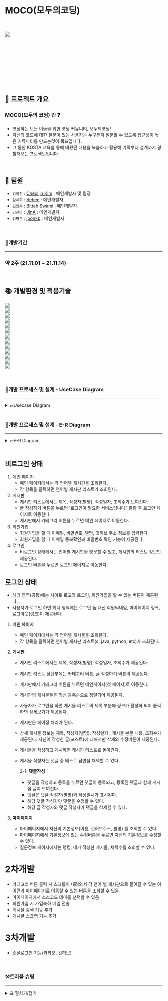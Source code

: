 # MOCO(모두의코딩)
<br>
<p align="center"><img src="https://user-images.githubusercontent.com/57327375/141688079-995a0c2f-1713-46bc-9f58-86900a9d1957.png" align="left"></p> <br>


<br>
<br>
<br>
<br>
<br>
<br>
<br>
<br>
<br>

## 🚀 프로젝트 개요
### MOCO(모두의 코딩) 란 ❓
- 코딩하는 모든 이들을 위한 코딩 커뮤니티, 모두의코딩!
- 자신의 코드에 대한 질문이 있는 사용자는 누구든지 질문할 수 있도록 접근성이 높은 커뮤니티를 만드는것이 목표입니다.
- 그 동안 KOSTA 교육을 통해 배웠던 내용을 복습하고 활용해 기획부터 설계까지 경험해보는 프로젝트입니다.

<br>

## :busts_in_silhouette: 팀원
-   `김철진` : [Cheoljin Kim](https://github.com/cheoljin408) : 메인개발자 및 팀장<br>
-   `임세희` : [Sehee](https://github.com/Liiims) : 메인개발자
-   `김민주` : [Bittah Swami](https://github.com/6democratickim9) : 메인개발자
-   `김진아` : [JinA](https://github.com/JinA-Kim-hub) : 메인개발자
-   `김병준` : [joonkb](https://github.com/Joonkb) : 메인개발자


<br>


### 📆개발기간

---

### 약 2주 (21.11.01 ~ 21.11.14)

<br>




## 📚 개발환경 및 적용기술 
<img src="https://img.shields.io/badge/java-v1.8-007396?logo=java"><br>
<img src="https://img.shields.io/badge/Apache Tomcat-v8.5-F8DC75?logo=Apache Tomcat"><br>
<img src="https://img.shields.io/badge/javascript-ES6+-F7DF1E?logo=javascript"><br>
<img src="https://img.shields.io/badge/git-v2.32.2-F05032?logo=git"><br>
<img src="https://img.shields.io/badge/Oracle-v11-F80000?logo=Oracle"><br>
<img src="https://img.shields.io/badge/HTML5-v5-E34F26?logo=HTML5"><br>
<img src="https://img.shields.io/badge/CSS3-v3-1572B6?logo=CSS3"><br>
<img src="https://img.shields.io/badge/Bootstrap-v4-7952B3?logo=Bootstrap"><br>
<img src="https://img.shields.io/badge/Eclipse IDE-v4-2C2255?logo=Eclipse IDE"><br>
<img src="http://img.shields.io/badge/-git-black?&logo=git"><br>
<img src="http://img.shields.io/badge/-github-black?&logo=github"><br>
<img src="http://img.shields.io/badge/-Sourcetree-blue?&logo=sourcetree"><br>
<img src="http://img.shields.io/badge/-notion-black?&logo=notion"><br>

<br>

### 📐개발 프로세스 및 설계 - UseCase Diagram
---
<details>
<summary>💶Usecase Diagram</summary>
<div markdown="1">

 ## 초기 계획 (UseCase Diagram)
 
![UseCaseDiagram1](https://user-images.githubusercontent.com/57327375/141687710-4e8e42e3-5abe-4bcd-b1d6-a2d49ba6c29a.png)
 
 <br>
 
 ## 2차 개발 (UseCase Diagram)
 
 ![UseCaseDiagram2](https://user-images.githubusercontent.com/57327375/141688003-613f820b-979d-4dc2-961a-a34ae99f86da.png)

</div>
</details>

<br>

### 📐개발 프로세스 및 설계 - E-R Diagram
---
<details>
<summary>💶E-R Diagram</summary>
<div markdown="1">

 ## 초기 계획 (E-R Diagram)
 
!![image](https://user-images.githubusercontent.com/57327375/142150990-2b1034a9-7770-43d5-b9ea-ce071d4bfba1.png)
 
 <br>
 
 ## 2차 개발 (E-R Diagram)
 
 !![image](https://user-images.githubusercontent.com/57327375/142151044-c4a4d081-415b-4805-bc42-94ce36e6270a.png)

</div>
</details>

<br>


 ## 비로그인 상태

1. 메인 페이지
   - 메인 페이지에서는 각 언어별 게시판을 조회한다.
   - 각 항목을 클릭하면 언어별 게시판 리스트가 조회된다.
2. 게시판
   - 게시판 리스트에서는 제목, 작성자(별명), 작성일자, 조회수가 보여진다.
   - 글 작성하기 버튼을 누르면 '로그인이 필요한 서비스입니다.' 알람 후 로그인 페이지로 이동한다.
   - 게시판에서 카테고리 버튼을 누르면 메인 페이지로 이동한다.
3. 회원가입
   - 회원가입을 할 때 이메일, 비밀번호, 별명, 깃허브 주소 정보를 입력한다.
   - 회원가입을 할 때 이메일 중복확인과 비밀번호 확인 기능이 제공된다.
4. 로그인
   - 비로그인 상태에서는 언어별 게시판을 방문할 수 있고, 게시판의 리스트 정보만 제공된다.
   - 로그인 버튼을 누르면 로그인 페이지로 이동한다.

## 로그인 상태

- 헤더 영역(공통)에는 사이트 로고와 로그인, 회원가입을 할 수 있는 버튼이 제공된다.
- 사용자가 로그인 하면 헤더 영역에는 로그인 폼 대신 회원닉네임, 마이페이지 링크, 로그아웃(링크)이 제공된다.

1. **메인 페이지**

   - 메인 페이지에서는 각 언어별 게시물을 조회한다.
   - 각 항목을 클릭하면 언어별 게시판 리스트(c, java, python, etc)가 조회된다.

2. **게시판**

   - 게시판 리스트에서는 제목, 작성자(별명), 작성일자, 조회수가 제공된다.

   - 게시판 리스트 상단부에는 카테고리 버튼, 글 작성하기 버튼이 제공된다.

   - 게시판에서 카테고리 버튼을 누르면 메인페이지(첫 페이지)로 이동한다.

   - 게시판의 게시물들은 최신 등록순으로 정렬되어 제공된다.

   - 사용자가 로그인을 하면 게시물 리스트의 제목 부분에 링크가 활성화 되어 클릭하면 상세보기가 제공된다.

   - 게시판은 페이징 처리가 된다.

   - 상세 게시물 정보는 제목, 작성자(별명), 작성일자 , 게시물 본문 내용, 조회수가 제공된다. 자신이 작성한 글(포스트)에 대해서만 삭제와 수정버튼이 제공된다.

   - 게시물을 작성하고 게시하면 게시판 리스트로 돌아간다.

   - 게시물 작성자는 댓글 중 베스트 답변을 채택할 수 있다.

     2-1.  **댓글작성**

     - 댓글을 작성하고 등록을 누르면 댓글이 등록되고, 등록된 댓글과 함께 게시물 글이 보여진다.
     - 댓글은 댓글 작성자(별명)와 작성일시가 표시된다.
     - 해당 댓글 작성자만 댓글을 수정할 수 있다.
     - 해당 글 작성자와 댓글 작성자가 댓글을 삭제할 수 있다.

3. **마이페이지**

   - 마이페이지에서 자신의 기본정보(이름, 깃허브주소, 별명) 를 조회할 수 있다.
   - 마이페이지에서 기본정보에 있는 수정버튼을 누르면 자신의 기본정보를 수정할 수 있다.
   - 질문정보 페이지에서는 랭킹, 내가 작성한 게시물, 채택수를 조회할 수 있다.

# 2차개발

- 카테고리 버튼 클릭 시 스크롤이 내려와서 각 언어 별 게시판으로 들어갈 수 있는 아이콘과 마이페이지로 이동할 수 있는 버튼을 조회할 수 있음
- 마이페이지에서 소스코드 테마를 선택할 수 있음
- 회원가입 시 가입축하 메일 전송
- 게시물 검색 기능 추가
- 게시글 스크랩 기능 추가

# 3차개발

- 소셜로그인 기능(카카오, 깃허브)



<br>

### ⚒️트러블 슈팅
---

<details>
<summary>표 펼치기/접기</summary>
<div markdown="1">
 <br>

| 이슈 내용                                                    | 해결 방안                                                    |
| :----------------------------------------------------------- | :----------------------------------------------------------- |
| 게시물 조회를 위한 BoardDAO 메소드 `getSearchPostList()`에서 sql 문장에 포함된(?) 에 field가 set이 안되어 `NullPointerException` 발생 | pstmt.setString(2, field) 로 set 해주지 않고 sql 문장에 field를 직접 넣어줌. 이유는 아직 알 수 없음 | 
 |`게시물 조회` 시 검색 건수에는 문제가 없지만 검색 결과 일부가 보이지 않는 현상 발생| 게시물 조회를 위한 sql문장 중 rnum 이 순서대로 적용되어 있지 않아 페이징 처리가 안된 문제였음. 필요한 where 조건들을 `row_number() over(order by v.post_regdate desc) as rnum` 이 실행되기 전에 넣어줘야 rnum 이 잘  적용되어 나옴!!! |
|댓글의 내용을 수정 할 경우 가장 상위에 있는 댓글의 입력폼이 변하여 해당 댓글을 수정 할 수 없는 문제가 발생하게됨, 다시 말하면 여러개의 댓글 중 수정하기 버튼을 누를경우 가장 상위에 있는 버튼의 입력폼이 수정할 수 있도록 변하게됨|<c:forEachitems="${requestScope.commentList}" var="comment"> JSTL 반목문을 수행하고 그 사이에서 태그들이 형성이 되기 때문이다. 따라서 그 사이의 태그들의 `id값`이 반복문을 돌더라고 하나의 값인 경우 맨 위에 있는 id 값만을 인식하지 못하는것이다. 따라서 댓글의 넘버를 통해서 id값을 분류하였고 이를 잘 활용함|
 |자기가 쓴 게시물에서 댓글을 달고 해당 댓글을 삭제하는 경우 해당 게시글이 삭제되는 경우가 발생됨 다른 게시물에서는 이런상황이 발생하지 않음 |  해당 이슈는 id 값이 중복되어 정의 되어있었음 (board/post-detail.jsp, comment.list.jsp)   → 비교적 구조가 간단한 board/post-detail.jsp 파일에서 id="deleteForm" → deletePostForm 으로 id 값을 변경해주었고 결과적으로 정상적으로 잘 동작함|
